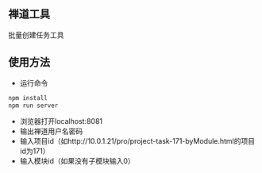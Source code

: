 ## 禅道工具

批量创建任务工具

## 使用方法
* 运行命令
```bash 
npm install
npm run server
```
* 浏览器打开localhost:8081
* 输出禅道用户名密码
* 输入项目id（如http://10.0.1.21/pro/project-task-171-byModule.html的项目id为171）
* 输入模块id（如果没有子模块输入0）